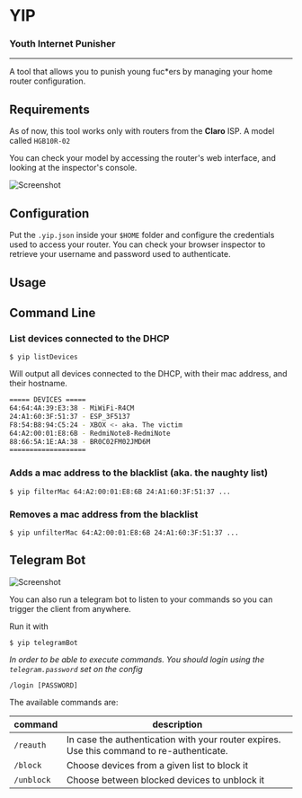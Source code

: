 # YIP
### Youth Internet Punisher
---

A tool that allows you to punish young fuc*ers by managing your home router configuration.

## Requirements

As of now, this tool works only with routers from the **Claro** ISP. A model called `HGB10R-02`

You can check your model by accessing the router's web interface, and looking at the inspector's console.

![Screenshot](https://user-images.githubusercontent.com/2521595/219724214-336e6601-e538-4c50-adf5-b72484c87d94.png)

## Configuration
Put the `.yip.json` inside your `$HOME` folder and configure the credentials used to access your router.
You can check your browser inspector to retrieve your username and password used to authenticate.

## Usage

## Command Line

### List devices connected to the DHCP
```shell
$ yip listDevices
```

Will output all devices connected to the DHCP, with their mac address, and their hostname.

```bash
===== DEVICES =====
64:64:4A:39:E3:38 - MiWiFi-R4CM
24:A1:60:3F:51:37 - ESP_3F5137
F8:54:B8:94:C5:24 - XBOX <- aka. The victim
64:A2:00:01:E8:6B - RedmiNote8-RedmiNote
88:66:5A:1E:AA:38 - BR0C02FM02JMD6M
===================
```

### Adds a mac address to the blacklist (aka. the naughty list)
```shell
$ yip filterMac 64:A2:00:01:E8:6B 24:A1:60:3F:51:37 ...
```

### Removes a mac address from the blacklist
```shell
$ yip unfilterMac 64:A2:00:01:E8:6B 24:A1:60:3F:51:37 ...
```

## Telegram Bot

![Screenshot](https://user-images.githubusercontent.com/2521595/219799683-550e386b-3dec-4982-a73a-5b9d0f182cbb.png)

You can also run a telegram bot to listen to your commands so you can trigger the client from anywhere.

Run it with

```shell
$ yip telegramBot
```

*In order to be able to execute commands. You should login using the `telegram.password` set on the config* <br/>
```shell
/login [PASSWORD]
```

The available commands are:

| command  | description |
|---|---|
| `/reauth`  | In case the authentication with your router expires. Use this command to re-authenticate.  |
| `/block`  | Choose devices from a given list to block it |
| `/unblock`  | Choose between blocked devices to unblock it  |

